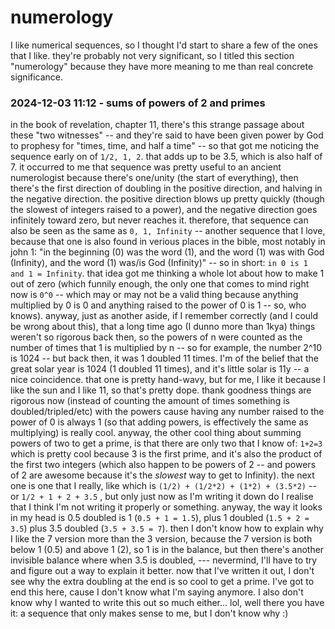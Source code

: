 # numerology
I like numerical sequences, so I thought I'd start to share a few of the ones that I like. they're probably not very significant, so I titled this section "numerology" because they have more meaning to me than real concrete significance.
### 2024-12-03 11:12 - sums of powers of 2 and primes

in the book of revelation, chapter 11, there's this strange passage about these "two witnesses" -- and they're said to have been given power by God to prophesy for "times, time, and half a time" -- so that got me noticing the sequence early on of `1/2, 1, 2`. that adds up to be 3.5, which is also half of 7. it occurred to me that sequence was pretty useful to an ancient numerologist because there's one/unity (the start of everything), then there's the first direction of doubling in the positive direction, and halving in the negative direction. the positive direction blows up pretty quickly (though the slowest of integers raised to a power), and the negative direction goes infinitely toward zero, but never reaches it. therefore, that sequence can also be seen as the same as `0, 1, Infinity` -- another sequence that I love, because that one is also found in verious places in the bible, most notably in john 1: "in the beginning (0) was the word (1), and the word (1) was with God (Infinity), and the word (1) was/is God (Infinity)" -- so in short: `in 0 is 1 and 1 = Infinity`. that idea got me thinking a whole lot about how to make 1 out of zero (which funnily enough, the only one that comes to mind right now is `0^0` -- which may or may not be a valid thing because anything multiplied by 0 is 0 and anything raised to the power of 0 is 1 -- so, who knows).
	anyway, just as another aside, if I remember correctly (and I could be wrong about this), that a long time ago (I dunno more than 1kya) things weren't so rigorous back then, so the powers of n were counted as the number of times that 1 is multiplied by n -- so for example, the number 2^10 is 1024 -- but back then, it was 1 doubled 11 times. I'm of the belief that the great solar year is 1024 (1 doubled 11 times), and it's little solar is 11y -- a nice coincidence. that one is pretty hand-wavy, but for me, I like it because I like the sun and I like 11, so that's pretty dope. thank goodness things are rigorous now (instead of counting the amount of times something is doubled/tripled/etc) with the powers cause having any number raised to the power of 0 is always 1 (so that adding powers, is effectively the same as multiplying) is really cool.
anyway, the other cool thing about summing powers of two to get a prime, is that there are only two that I know of: `1+2=3` which is pretty cool because 3 is the first prime, and it's also the product of the first two integers (which also happen to be powers of 2 -- and powers of 2 are awesome because it's the *slowest* way to get to Infinity). the next one is one that I really, like which is `(1/2) + (1/2*2) + (1*2) + (3.5*2)` -- or `1/2 + 1 + 2 + 3.5` , but only just now as I'm writing it down do I realise that I think I'm not writing it properly or something. anyway, the way it looks in my head is 0.5 doubled is 1 (`0.5 + 1 = 1.5`), plus 1 doubled (`1.5 + 2 = 3.5`) plus 3.5 doubled (`3.5 + 3.5 = 7`). then I don't know how to explain why I like the 7 version more than the 3 version, because the 7 version is both below 1 (0.5) and above 1 (2), so 1 is in the balance, but then there's another invisible balance where when 3.5 is doubled, --- nevermind, I'll have to try and figure out a way to explain it better. now that I've written it out, I don't see why the extra doubling at the end is so cool to get a prime. I've got to end this here, cause I don't know what I'm saying anymore. I also don't know why I wanted to write this out so much either... lol, well there you have it: a sequence that only makes sense to me, but I don't know why :)
